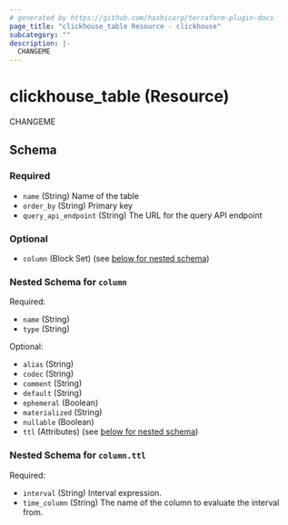 ```yaml
---
# generated by https://github.com/hashicorp/terraform-plugin-docs
page_title: "clickhouse_table Resource - clickhouse"
subcategory: ""
description: |-
  CHANGEME
---
```


# clickhouse_table (Resource)

CHANGEME



<!-- schema generated by tfplugindocs -->
## Schema

### Required

- `name` (String) Name of the table
- `order_by` (String) Primary key
- `query_api_endpoint` (String) The URL for the query API endpoint

### Optional

- `column` (Block Set) (see [below for nested schema](#nestedblock--column))

<a id="nestedblock--column"></a>
### Nested Schema for `column`

Required:

- `name` (String)
- `type` (String)

Optional:

- `alias` (String)
- `codec` (String)
- `comment` (String)
- `default` (String)
- `ephemeral` (Boolean)
- `materialized` (String)
- `nullable` (Boolean)
- `ttl` (Attributes) (see [below for nested schema](#nestedatt--column--ttl))

<a id="nestedatt--column--ttl"></a>
### Nested Schema for `column.ttl`

Required:

- `interval` (String) Interval expression.
- `time_column` (String) The name of the column to evaluate the interval from.
